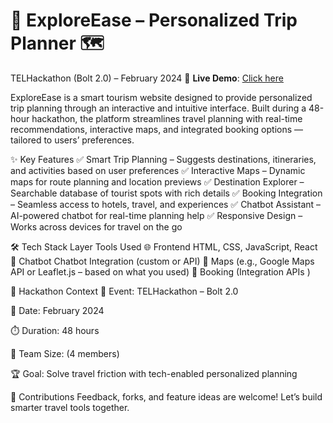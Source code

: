 # 🧭 ExploreEase – Personalized Trip Planner 🗺️
TELHackathon (Bolt 2.0) – February 2024
🔗 **Live Demo**: [Click here](https://madhurtoshniwal.github.io/Hackathon2/)

ExploreEase is a smart tourism website designed to provide personalized trip planning through an interactive and intuitive interface. Built during a 48-hour hackathon, the platform streamlines travel planning with real-time recommendations, interactive maps, and integrated booking options — tailored to users’ preferences.

✨ Key Features
✅ Smart Trip Planning – Suggests destinations, itineraries, and activities based on user preferences
✅ Interactive Maps – Dynamic maps for route planning and location previews
✅ Destination Explorer – Searchable database of tourist spots with rich details
✅ Booking Integration – Seamless access to hotels, travel, and experiences
✅ Chatbot Assistant – AI-powered chatbot for real-time planning help
✅ Responsive Design – Works across devices for travel on the go

🛠️ Tech Stack
Layer	Tools Used
🌐 Frontend	HTML, CSS, JavaScript, React
🤖 Chatbot	Chatbot Integration (custom or API)
📍 Maps	(e.g., Google Maps API or Leaflet.js – based on what you used)
🧳 Booking	(Integration APIs )

🧠 Hackathon Context
🏁 Event: TELHackathon – Bolt 2.0

📅 Date: February 2024

⏱️ Duration: 48 hours

👥 Team Size: (4 members)

🏆 Goal: Solve travel friction with tech-enabled personalized planning

🙌 Contributions
Feedback, forks, and feature ideas are welcome! Let’s build smarter travel tools together.

